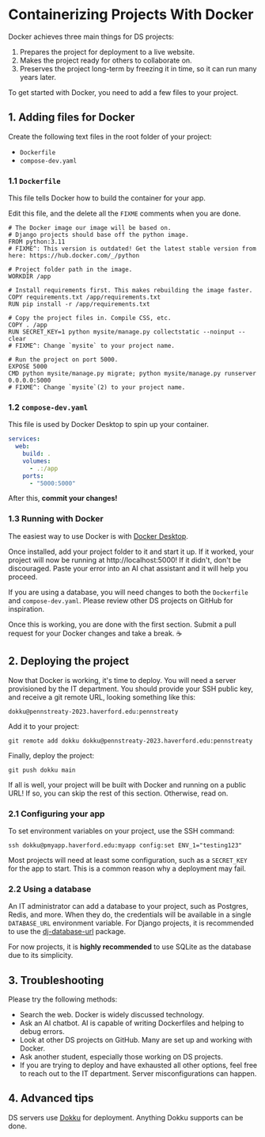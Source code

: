 # Containerizing Projects With Docker

Docker achieves three main things for DS projects:

1. Prepares the project for deployment to a live website.
2. Makes the project ready for others to collaborate on.
3. Preserves the project long-term by freezing it in time, so it can run many years later.

To get started with Docker, you need to add a few files to your project.

## 1. Adding files for Docker

Create the following text files in the root folder of your project:

- `Dockerfile`
- `compose-dev.yaml`

### 1.1 `Dockerfile`

This file tells Docker how to build the container for your app.

Edit this file, and the delete all the `FIXME` comments when you are done.

```docker
# The Docker image our image will be based on.
# Django projects should base off the python image.
FROM python:3.11
# FIXME^: This version is outdated! Get the latest stable version from here: https://hub.docker.com/_/python

# Project folder path in the image.
WORKDIR /app

# Install requirements first. This makes rebuilding the image faster.
COPY requirements.txt /app/requirements.txt
RUN pip install -r /app/requirements.txt

# Copy the project files in. Compile CSS, etc.
COPY . /app
RUN SECRET_KEY=1 python mysite/manage.py collectstatic --noinput --clear
# FIXME^: Change `mysite` to your project name.

# Run the project on port 5000.
EXPOSE 5000
CMD python mysite/manage.py migrate; python mysite/manage.py runserver 0.0.0.0:5000
# FIXME^: Change `mysite`(2) to your project name.
```

### 1.2 `compose-dev.yaml`

This file is used by Docker Desktop to spin up your container.

```yaml
services:
  web:
    build: .
    volumes:
      - .:/app
    ports:
      - "5000:5000"
```

After this, **commit your changes!**

### 1.3 Running with Docker

The easiest way to use Docker is with [Docker Desktop](https://www.docker.com/products/docker-desktop/).

Once installed, add your project folder to it and start it up. If it worked, your project will now be running at http://localhost:5000! If it didn't, don't be discouraged. Paste your error into an AI chat assistant and it will help you proceed.

If you are using a database, you will need changes to both the `Dockerfile` and `compose-dev.yaml`. Please review other DS projects on GitHub for inspiration.

Once this is working, you are done with the first section. Submit a pull request for your Docker changes and take a break. ☕

## 2. Deploying the project

Now that Docker is working, it's time to deploy. You will need a server provisioned by the IT department. You should provide your SSH public key, and receive a git remote URL, looking something like this:

```
dokku@pennstreaty-2023.haverford.edu:pennstreaty
```

Add it to your project:

```
git remote add dokku dokku@pennstreaty-2023.haverford.edu:pennstreaty
```

Finally, deploy the project:

```
git push dokku main
```

If all is well, your project will be built with Docker and running on a public URL! If so, you can skip the rest of this section. Otherwise, read on.

### 2.1 Configuring your app

To set environment variables on your project, use the SSH command:

```
ssh dokku@pmyapp.haverford.edu:myapp config:set ENV_1="testing123"
```

Most projects will need at least some configuration, such as a `SECRET_KEY` for the app to start. This is a common reason why a deployment may fail.

### 2.2 Using a database

An IT administrator can add a database to your project, such as Postgres, Redis, and more. When they do, the credentials will be available in a single `DATABASE_URL` environment variable. For Django projects, it is recommended to use the [dj-database-url](https://pypi.org/project/dj-database-url/) package.

For now projects, it is **highly recommended** to use SQLite as the database due to its simplicity.

## 3. Troubleshooting

Please try the following methods:

- Search the web. Docker is widely discussed technology.
- Ask an AI chatbot. AI is capable of writing Dockerfiles and helping to debug errors.
- Look at other DS projects on GitHub. Many are set up and working with Docker.
- Ask another student, especially those working on DS projects.
- If you are trying to deploy and have exhausted all other options, feel free to reach out to the IT department. Server misconfigurations can happen.

## 4. Advanced tips

DS servers use [Dokku](https://dokku.com/) for deployment. Anything Dokku supports can be done.